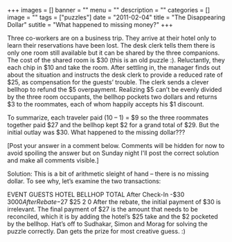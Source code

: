 +++
images = []
banner = ""
menu = ""
description = ""
categories = []
image = ""
tags = ["puzzles"]
date = "2011-02-04"
title = "The Disappearing Dollar"
sutitle = "What happened to missing money?"
+++

Three co-workers are on a business trip. They arrive at their hotel only to learn their reservations have been lost. The desk clerk tells them there is only one room still available but it can be shared by the three companions. The cost of the shared room is $30 (this is an old puzzle :). Reluctantly, they each chip in $10 and take the room. After settling in, the manager finds out about the situation and instructs the desk clerk to provide a reduced rate of $25, as compensation for the guests’ trouble. The clerk sends a clever bellhop to refund the $5 overpayment. Realizing $5 can’t be evenly divided by the three room occupants, the bellhop pockets two dollars and returns $3 to the roommates, each of whom happily accepts his $1 discount.

To summarize, each traveler paid (10 – 1) = $9 so the three roommates together paid $27 and the bellhop kept $2 for a grand total of $29. But the initial outlay was $30. What happened to the missing dollar???

[Post your answer in a comment below. Comments will be hidden for now to avoid spoiling the answer but on Sunday night I'll post the correct solution and make all comments visible.]

Solution: This is a bit of arithmetic sleight of hand – there is no missing dollar. To see why, let’s examine the two transactions:

EVENT	GUESTS	HOTEL	BELLHOP	TOTAL
After Check-In	-$30	$30	0	0
After Rebate	-$27	$25	2	0
After the rebate, the initial payment of $30 is irrelevant. The final payment of $27 is the amount that needs to be reconciled, which it is by adding the hotel’s $25 take and the $2 pocketed by the bellhop. Hat’s off to Sudhakar, Simon and Morag for solving the puzzle correctly. Dan gets the prize for most creative guess. :)
